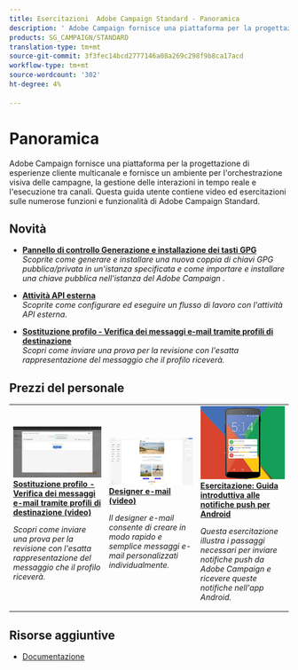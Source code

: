 ```yaml
---
title: Esercitazioni  Adobe Campaign Standard - Panoramica
description: ' Adobe Campaign fornisce una piattaforma per la progettazione di esperienze cliente multicanale e fornisce un ambiente per l''orchestrazione visiva delle campagne, la gestione delle interazioni in tempo reale e l''esecuzione tra canali. Questa guida utente contiene video ed esercitazioni sulle numerose funzioni e funzionalità di  Adobe Campaign Standard.'
products: SG_CAMPAIGN/STANDARD
translation-type: tm+mt
source-git-commit: 3f3fec14bcd2777146a08a269c298f9b8ca17acd
workflow-type: tm+mt
source-wordcount: '302'
ht-degree: 4%

---
```



# Panoramica

 Adobe Campaign fornisce una piattaforma per la progettazione di esperienze cliente multicanale e fornisce un ambiente per l&#39;orchestrazione visiva delle campagne, la gestione delle interazioni in tempo reale e l&#39;esecuzione tra canali. Questa guida utente contiene video ed esercitazioni sulle numerose funzioni e funzionalità di  Adobe Campaign Standard.

## Novità

* **[Pannello di controllo Generazione e installazione dei tasti GPG](/help/administrating/control-panel/generating-and-installing-gpg-keys.md)**   <br>
   *Scoprite come generare e installare una nuova coppia di chiavi GPG pubblica/privata in un&#39;istanza specificata e come importare e installare una chiave pubblica nell&#39;istanza del Adobe Campaign .*

* **[Attività API esterna](/help/managing-processes-and-data/data-management-activities/external-api-activity.md)**   <br>
   *Scoprite come configurare ed eseguire un flusso di lavoro con l&#39;attività API esterna.*

* **[Sostituzione profilo - Verifica dei messaggi e-mail tramite profili di destinazione](/help/communication-channels/email/profile-substitution.md)**   <br>
   *Scopri come inviare una prova per la revisione con l&#39;esatta rappresentazione del messaggio che il profilo riceverà.*


## Prezzi del personale

<table>
<tr>
  <td>
    <a href="./communication-channels/email/profile-substitution.md"> 
      <img alt="Sostituzione profilo - Verifica dei messaggi e-mail tramite profili di destinazione (video)" src="./assets/substitution_tab.png"/>
    </a>
    <div>
      <a href="./communication-channels/email/profile-substitution.md">
    <strong>Sostituzione profilo - Verifica dei messaggi e-mail tramite profili di destinazione (video)</strong>
    </a>
    </div>
    <p>
    <em>Scopri come inviare una prova per la revisione con l'esatta rappresentazione del messaggio che il profilo riceverà.</em>
    <p>
  </td>
   <td>
    <a href="./designing-content/email-designer/email-designer-overview.md">
      <img alt="Designer e-mail (video)" src="./assets/email_designer_tutorial.png" />
    </a>
    <div>
      <a href="./designing-content/email-designer/email-designer-overview.md">
    <strong>Designer e-mail (video)</strong>
    </a>
    </div>
    <p>
    <em>Il designer e-mail consente di creare in modo rapido e semplice messaggi e-mail personalizzati individualmente.</em>
    <p>
  </td>
  <td>
    <a href="https://docs.adobe.com/content/help/en/campaign-standard-learn/getting-started-with-push-notifications-android/introduction.html">
      <img alt="Esercitazione: Guida introduttiva alle notifiche push per Android" src="./assets/push-for-android.png" />
    </a>
    <div>
      <a href="https://docs.adobe.com/content/help/en/campaign-standard-learn/getting-started-with-push-notifications-android/introduction.html">
    <strong>Esercitazione: Guida introduttiva alle notifiche push per Android</strong>
    </a>
    </div>
    <p>
    <em>Questa esercitazione illustra i passaggi necessari per inviare notifiche push da  Adobe Campaign e ricevere queste notifiche nell'app Android. </em>
    <p>
  </td>
</tr>
</table>

## Risorse aggiuntive

* [Documentazione](https://docs.adobe.com/content/help/it-IT/campaign-standard/using/campaign-standard-home.html)
